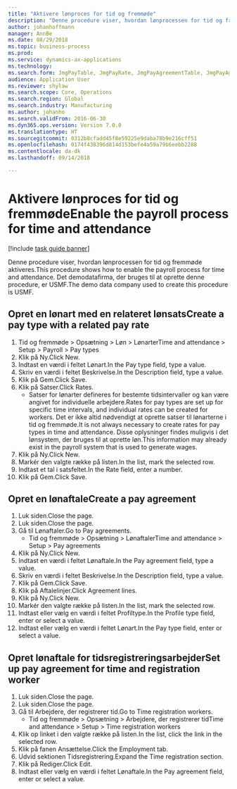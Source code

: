 ```yaml
--- 
title: "Aktivere lønproces for tid og fremmøde"
description: "Denne procedure viser, hvordan lønprocessen for tid og fremmøde aktiveres."
author: johanhoffmann
manager: AnnBe
ms.date: 08/29/2018
ms.topic: business-process
ms.prod: 
ms.service: dynamics-ax-applications
ms.technology: 
ms.search.form: JmgPayTable, JmgPayRate, JmgPayAgreementTable, JmgPayAgreementLine, HcmWorker
audience: Application User
ms.reviewer: shylaw
ms.search.scope: Core, Operations
ms.search.region: Global
ms.search.industry: Manufacturing
ms.author: johanho
ms.search.validFrom: 2016-06-30
ms.dyn365.ops.version: Version 7.0.0
ms.translationtype: HT
ms.sourcegitcommit: 0312b8cfadd45f8e59225e9daba78b9e216cff51
ms.openlocfilehash: 0174f438396d814d153befe4a59a79b6eebb2288
ms.contentlocale: da-dk
ms.lasthandoff: 09/14/2018

---
```

# <a name="enable-the-payroll-process-for-time-and-attendance"></a><span data-ttu-id="a54fc-103">Aktivere lønproces for tid og fremmøde</span><span class="sxs-lookup"><span data-stu-id="a54fc-103">Enable the payroll process for time and attendance</span></span>

[!include [task guide banner](../../includes/task-guide-banner.md)]

<span data-ttu-id="a54fc-104">Denne procedure viser, hvordan lønprocessen for tid og fremmøde aktiveres.</span><span class="sxs-lookup"><span data-stu-id="a54fc-104">This procedure shows how to enable the payroll process for time and attendance.</span></span> <span data-ttu-id="a54fc-105">Det demodatafirma, der bruges til at oprette denne procedure, er USMF.</span><span class="sxs-lookup"><span data-stu-id="a54fc-105">The demo data company used to create this procedure is USMF.</span></span>


## <a name="create-a-pay-type-with-a-related-pay-rate"></a><span data-ttu-id="a54fc-106">Opret en lønart med en relateret lønsats</span><span class="sxs-lookup"><span data-stu-id="a54fc-106">Create a pay type with a related pay rate</span></span>
1. <span data-ttu-id="a54fc-107">Tid og fremmøde > Opsætning > Løn > Lønarter</span><span class="sxs-lookup"><span data-stu-id="a54fc-107">Time and attendance > Setup > Payroll > Pay types</span></span>
2. <span data-ttu-id="a54fc-108">Klik på Ny.</span><span class="sxs-lookup"><span data-stu-id="a54fc-108">Click New.</span></span>
3. <span data-ttu-id="a54fc-109">Indtast en værdi i feltet Lønart.</span><span class="sxs-lookup"><span data-stu-id="a54fc-109">In the Pay type field, type a value.</span></span>
4. <span data-ttu-id="a54fc-110">Skriv en værdi i feltet Beskrivelse.</span><span class="sxs-lookup"><span data-stu-id="a54fc-110">In the Description field, type a value.</span></span>
5. <span data-ttu-id="a54fc-111">Klik på Gem.</span><span class="sxs-lookup"><span data-stu-id="a54fc-111">Click Save.</span></span>
6. <span data-ttu-id="a54fc-112">Klik på Satser.</span><span class="sxs-lookup"><span data-stu-id="a54fc-112">Click Rates.</span></span>
    * <span data-ttu-id="a54fc-113">Satser for lønarter defineres for bestemte tidsintervaller og kan være angivet for individuelle arbejdere.</span><span class="sxs-lookup"><span data-stu-id="a54fc-113">Rates for pay types are set up for specific time intervals, and individual rates can be created for workers.</span></span> <span data-ttu-id="a54fc-114">Det er ikke altid nødvendigt at oprette satser til lønarterne i tid og fremmøde.</span><span class="sxs-lookup"><span data-stu-id="a54fc-114">It is not always necessary to create rates for pay types in time and attendance.</span></span> <span data-ttu-id="a54fc-115">Disse oplysninger findes muligvis i det lønsystem, der bruges til at oprette løn.</span><span class="sxs-lookup"><span data-stu-id="a54fc-115">This information may already exist in the payroll system that is used to generate wages.</span></span>  
7. <span data-ttu-id="a54fc-116">Klik på Ny.</span><span class="sxs-lookup"><span data-stu-id="a54fc-116">Click New.</span></span>
8. <span data-ttu-id="a54fc-117">Markér den valgte række på listen.</span><span class="sxs-lookup"><span data-stu-id="a54fc-117">In the list, mark the selected row.</span></span>
9. <span data-ttu-id="a54fc-118">Indtast et tal i satsfeltet.</span><span class="sxs-lookup"><span data-stu-id="a54fc-118">In the Rate field, enter a number.</span></span>
10. <span data-ttu-id="a54fc-119">Klik på Gem.</span><span class="sxs-lookup"><span data-stu-id="a54fc-119">Click Save.</span></span>

## <a name="create-a-pay-agreement"></a><span data-ttu-id="a54fc-120">Opret en lønaftale</span><span class="sxs-lookup"><span data-stu-id="a54fc-120">Create a pay agreement</span></span>
1. <span data-ttu-id="a54fc-121">Luk siden.</span><span class="sxs-lookup"><span data-stu-id="a54fc-121">Close the page.</span></span>
2. <span data-ttu-id="a54fc-122">Luk siden.</span><span class="sxs-lookup"><span data-stu-id="a54fc-122">Close the page.</span></span>
3. <span data-ttu-id="a54fc-123">Gå til Lønaftaler.</span><span class="sxs-lookup"><span data-stu-id="a54fc-123">Go to Pay agreements.</span></span>
    * <span data-ttu-id="a54fc-124">Tid og fremmøde > Opsætning > Lønaftaler</span><span class="sxs-lookup"><span data-stu-id="a54fc-124">Time and attendance > Setup > Pay agreements</span></span>  
4. <span data-ttu-id="a54fc-125">Klik på Ny.</span><span class="sxs-lookup"><span data-stu-id="a54fc-125">Click New.</span></span>
5. <span data-ttu-id="a54fc-126">Indtast en værdi i feltet Lønaftale.</span><span class="sxs-lookup"><span data-stu-id="a54fc-126">In the Pay agreement field, type a value.</span></span>
6. <span data-ttu-id="a54fc-127">Skriv en værdi i feltet Beskrivelse.</span><span class="sxs-lookup"><span data-stu-id="a54fc-127">In the Description field, type a value.</span></span>
7. <span data-ttu-id="a54fc-128">Klik på Gem.</span><span class="sxs-lookup"><span data-stu-id="a54fc-128">Click Save.</span></span>
8. <span data-ttu-id="a54fc-129">Klik på Aftalelinjer.</span><span class="sxs-lookup"><span data-stu-id="a54fc-129">Click Agreement lines.</span></span>
9. <span data-ttu-id="a54fc-130">Klik på Ny.</span><span class="sxs-lookup"><span data-stu-id="a54fc-130">Click New.</span></span>
10. <span data-ttu-id="a54fc-131">Markér den valgte række på listen.</span><span class="sxs-lookup"><span data-stu-id="a54fc-131">In the list, mark the selected row.</span></span>
11. <span data-ttu-id="a54fc-132">Indtast eller vælg en værdi i feltet Profiltype.</span><span class="sxs-lookup"><span data-stu-id="a54fc-132">In the Profile type field, enter or select a value.</span></span>
12. <span data-ttu-id="a54fc-133">Indtast eller vælg en værdi i feltet Lønart.</span><span class="sxs-lookup"><span data-stu-id="a54fc-133">In the Pay type field, enter or select a value.</span></span>

## <a name="set-up-pay-agreement-for-time-and-registration-worker"></a><span data-ttu-id="a54fc-134">Opret lønaftale for tidsregistreringsarbejder</span><span class="sxs-lookup"><span data-stu-id="a54fc-134">Set up pay agreement for time and registration worker</span></span>
1. <span data-ttu-id="a54fc-135">Luk siden.</span><span class="sxs-lookup"><span data-stu-id="a54fc-135">Close the page.</span></span>
2. <span data-ttu-id="a54fc-136">Luk siden.</span><span class="sxs-lookup"><span data-stu-id="a54fc-136">Close the page.</span></span>
3. <span data-ttu-id="a54fc-137">Gå til Arbejdere, der registrerer tid.</span><span class="sxs-lookup"><span data-stu-id="a54fc-137">Go to Time registration workers.</span></span>
    * <span data-ttu-id="a54fc-138">Tid og fremmøde > Opsætning > Arbejdere, der registrerer tid</span><span class="sxs-lookup"><span data-stu-id="a54fc-138">Time and attendance > Setup > Time registration workers</span></span>  
4. <span data-ttu-id="a54fc-139">Klik op linket i den valgte række på listen.</span><span class="sxs-lookup"><span data-stu-id="a54fc-139">In the list, click the link in the selected row.</span></span>
5. <span data-ttu-id="a54fc-140">Klik på fanen Ansættelse.</span><span class="sxs-lookup"><span data-stu-id="a54fc-140">Click the Employment tab.</span></span>
6. <span data-ttu-id="a54fc-141">Udvid sektionen Tidsregistrering.</span><span class="sxs-lookup"><span data-stu-id="a54fc-141">Expand the Time registration section.</span></span>
7. <span data-ttu-id="a54fc-142">Klik på Rediger.</span><span class="sxs-lookup"><span data-stu-id="a54fc-142">Click Edit.</span></span>
8. <span data-ttu-id="a54fc-143">Indtast eller vælg en værdi i feltet Lønaftale.</span><span class="sxs-lookup"><span data-stu-id="a54fc-143">In the Pay agreement field, enter or select a value.</span></span>


